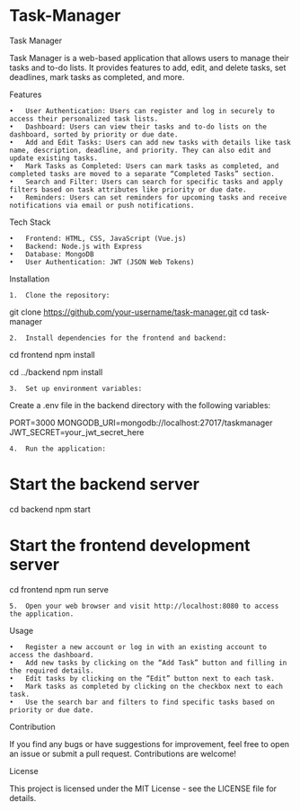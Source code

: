# Task-Manager

Task Manager

Task Manager is a web-based application that allows users to manage their tasks and to-do lists. It provides features to add, edit, and delete tasks, set deadlines, mark tasks as completed, and more.

Features

	•	User Authentication: Users can register and log in securely to access their personalized task lists.
	•	Dashboard: Users can view their tasks and to-do lists on the dashboard, sorted by priority or due date.
	•	Add and Edit Tasks: Users can add new tasks with details like task name, description, deadline, and priority. They can also edit and update existing tasks.
	•	Mark Tasks as Completed: Users can mark tasks as completed, and completed tasks are moved to a separate “Completed Tasks” section.
	•	Search and Filter: Users can search for specific tasks and apply filters based on task attributes like priority or due date.
	•	Reminders: Users can set reminders for upcoming tasks and receive notifications via email or push notifications.

Tech Stack

	•	Frontend: HTML, CSS, JavaScript (Vue.js)
	•	Backend: Node.js with Express
	•	Database: MongoDB
	•	User Authentication: JWT (JSON Web Tokens)

Installation

	1.	Clone the repository:

git clone https://github.com/your-username/task-manager.git
cd task-manager

	2.	Install dependencies for the frontend and backend:

cd frontend
npm install

cd ../backend
npm install

	3.	Set up environment variables:
Create a .env file in the backend directory with the following variables:

PORT=3000
MONGODB_URI=mongodb://localhost:27017/taskmanager
JWT_SECRET=your_jwt_secret_here


	4.	Run the application:

# Start the backend server
cd backend
npm start

# Start the frontend development server
cd frontend
npm run serve

	5.	Open your web browser and visit http://localhost:8080 to access the application.

Usage

	•	Register a new account or log in with an existing account to access the dashboard.
	•	Add new tasks by clicking on the “Add Task” button and filling in the required details.
	•	Edit tasks by clicking on the “Edit” button next to each task.
	•	Mark tasks as completed by clicking on the checkbox next to each task.
	•	Use the search bar and filters to find specific tasks based on priority or due date.

Contribution

If you find any bugs or have suggestions for improvement, feel free to open an issue or submit a pull request. Contributions are welcome!

License

This project is licensed under the MIT License - see the LICENSE file for details.

